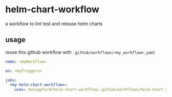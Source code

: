 # helm-chart-workflow
a workflow to lint test and release helm charts

## usage
reuse this github workflow with `.github/workflows/<my_workflow>.yaml`
```YAML
name: <myWorkflow>

on: <myTriggers>

jobs:
  <my-helm-chart-workflow>:
    uses: honigpferd/helm-chart-workflow/.github/workflows/helm-chart.yml@v1
